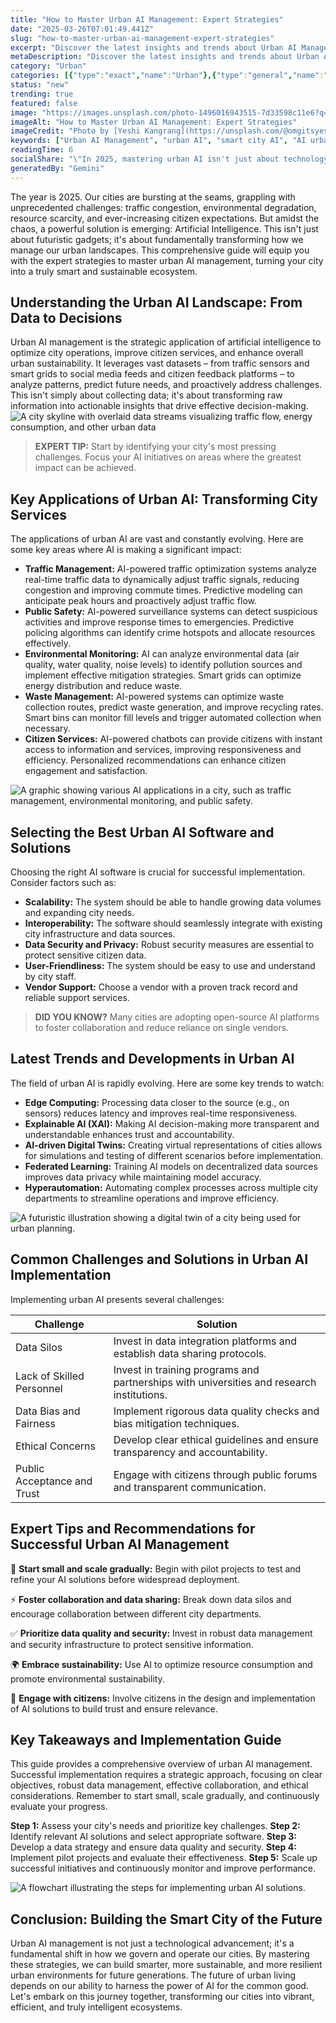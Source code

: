 ```yaml
---
title: "How to Master Urban AI Management: Expert Strategies"
date: "2025-03-26T07:01:49.441Z"
slug: "how-to-master-urban-ai-management-expert-strategies"
excerpt: "Discover the latest insights and trends about Urban AI Management. This comprehensive guide covers everything you need to know about Urban AI Management in 2025."
metaDescription: "Discover the latest insights and trends about Urban AI Management. This comprehensive guide covers everything you need to know about Urban AI Management in..."
category: "Urban"
categories: [{"type":"exact","name":"Urban"},{"type":"general","name":"Data Science"},{"type":"medium","name":"Machine Learning"},{"type":"specific","name":"Predictive Modeling"},{"type":"niche","name":"Traffic Flow Optimization"}]
status: "new"
trending: true
featured: false
image: "https://images.unsplash.com/photo-1496016943515-7d33598c11e6?q=85&w=1200&fit=max&fm=webp&auto=compress"
imageAlt: "How to Master Urban AI Management: Expert Strategies"
imageCredit: "Photo by [Yeshi Kangrang](https://unsplash.com/@omgitsyeshi) on Unsplash"
keywords: ["Urban AI Management", "urban AI", "smart city AI", "AI urban planning", "AI city management solutions", "urban AI applications", "best urban AI software", "AI for smart cities", "improve city services with AI", "urban AI challenges"]
readingTime: 6
socialShare: "\"In 2025, mastering urban AI isn't just about technology; it's about fundamentally reshaping how we govern and improve the lives of our citizens.\""
generatedBy: "Gemini"
---
```




The year is 2025.  Our cities are bursting at the seams, grappling with unprecedented challenges: traffic congestion, environmental degradation, resource scarcity, and ever-increasing citizen expectations.  But amidst the chaos, a powerful solution is emerging: Artificial Intelligence.  This isn't just about futuristic gadgets; it's about fundamentally transforming how we manage our urban landscapes.  This comprehensive guide will equip you with the expert strategies to master urban AI management, turning your city into a truly smart and sustainable ecosystem.

## Understanding the Urban AI Landscape: From Data to Decisions

Urban AI management is the strategic application of artificial intelligence to optimize city operations, improve citizen services, and enhance overall urban sustainability. It leverages vast datasets – from traffic sensors and smart grids to social media feeds and citizen feedback platforms – to analyze patterns, predict future needs, and proactively address challenges.  This isn't simply about collecting data; it's about transforming raw information into actionable insights that drive effective decision-making. ![A city skyline with overlaid data streams visualizing traffic flow, energy consumption, and other urban data](https://images.unsplash.com/photo-1498036882173-b41c28a8ba34?q=85&w=1200&fit=max&fm=webp&auto=compress)

> **EXPERT TIP:**  Start by identifying your city's most pressing challenges.  Focus your AI initiatives on areas where the greatest impact can be achieved.

## Key Applications of Urban AI: Transforming City Services

The applications of urban AI are vast and constantly evolving.  Here are some key areas where AI is making a significant impact:

* **Traffic Management:** AI-powered traffic optimization systems analyze real-time traffic data to dynamically adjust traffic signals, reducing congestion and improving commute times.  Predictive modeling can anticipate peak hours and proactively adjust traffic flow.
* **Public Safety:** AI-powered surveillance systems can detect suspicious activities and improve response times to emergencies.  Predictive policing algorithms can identify crime hotspots and allocate resources effectively.
* **Environmental Monitoring:** AI can analyze environmental data (air quality, water quality, noise levels) to identify pollution sources and implement effective mitigation strategies.  Smart grids can optimize energy distribution and reduce waste.
* **Waste Management:** AI-powered systems can optimize waste collection routes, predict waste generation, and improve recycling rates.  Smart bins can monitor fill levels and trigger automated collection when necessary.
* **Citizen Services:** AI-powered chatbots can provide citizens with instant access to information and services, improving responsiveness and efficiency.  Personalized recommendations can enhance citizen engagement and satisfaction.

![A graphic showing various AI applications in a city, such as traffic management, environmental monitoring, and public safety.](https://images.unsplash.com/photo-1488034976201-ffbaa99cbf5c?q=85&w=1200&fit=max&fm=webp&auto=compress)

## Selecting the Best Urban AI Software and Solutions

Choosing the right AI software is crucial for successful implementation.  Consider factors such as:

* **Scalability:**  The system should be able to handle growing data volumes and expanding city needs.
* **Interoperability:**  The software should seamlessly integrate with existing city infrastructure and data sources.
* **Data Security and Privacy:**  Robust security measures are essential to protect sensitive citizen data.
* **User-Friendliness:** The system should be easy to use and understand by city staff.
* **Vendor Support:**  Choose a vendor with a proven track record and reliable support services.

> **DID YOU KNOW?**  Many cities are adopting open-source AI platforms to foster collaboration and reduce reliance on single vendors.

##  Latest Trends and Developments in Urban AI

The field of urban AI is rapidly evolving.  Here are some key trends to watch:

* **Edge Computing:** Processing data closer to the source (e.g., on sensors) reduces latency and improves real-time responsiveness.
* **Explainable AI (XAI):**  Making AI decision-making more transparent and understandable enhances trust and accountability.
* **AI-driven Digital Twins:**  Creating virtual representations of cities allows for simulations and testing of different scenarios before implementation.
* **Federated Learning:**  Training AI models on decentralized data sources improves data privacy while maintaining model accuracy.
* **Hyperautomation:** Automating complex processes across multiple city departments to streamline operations and improve efficiency.

![A futuristic illustration showing a digital twin of a city being used for urban planning.](https://images.unsplash.com/photo-1496016943515-7d33598c11e6?q=85&w=1200&fit=max&fm=webp&auto=compress)

## Common Challenges and Solutions in Urban AI Implementation

Implementing urban AI presents several challenges:

| Challenge                     | Solution                                                                     |
|-------------------------------|-----------------------------------------------------------------------------|
| Data Silos                     | Invest in data integration platforms and establish data sharing protocols.      |
| Lack of Skilled Personnel      | Invest in training programs and partnerships with universities and research institutions. |
| Data Bias and Fairness         | Implement rigorous data quality checks and bias mitigation techniques.           |
| Ethical Concerns              | Develop clear ethical guidelines and ensure transparency and accountability.     |
| Public Acceptance and Trust   | Engage with citizens through public forums and transparent communication.       |

## Expert Tips and Recommendations for Successful Urban AI Management

🔑 **Start small and scale gradually:** Begin with pilot projects to test and refine your AI solutions before widespread deployment.

⚡ **Foster collaboration and data sharing:**  Break down data silos and encourage collaboration between different city departments.

✅ **Prioritize data quality and security:**  Invest in robust data management and security infrastructure to protect sensitive information.

🌍 **Embrace sustainability:**  Use AI to optimize resource consumption and promote environmental sustainability.

🤝 **Engage with citizens:**  Involve citizens in the design and implementation of AI solutions to build trust and ensure relevance.

## Key Takeaways and Implementation Guide

This guide provides a comprehensive overview of urban AI management.  Successful implementation requires a strategic approach, focusing on clear objectives, robust data management, effective collaboration, and ethical considerations.  Remember to start small, scale gradually, and continuously evaluate your progress.

**Step 1:** Assess your city's needs and prioritize key challenges.
**Step 2:** Identify relevant AI solutions and select appropriate software.
**Step 3:** Develop a data strategy and ensure data quality and security.
**Step 4:** Implement pilot projects and evaluate their effectiveness.
**Step 5:** Scale up successful initiatives and continuously monitor and improve performance.

![A flowchart illustrating the steps for implementing urban AI solutions.](https://images.unsplash.com/photo-1487452066049-a710f7296400?q=85&w=1200&fit=max&fm=webp&auto=compress)

## Conclusion:  Building the Smart City of the Future

Urban AI management is not just a technological advancement; it's a fundamental shift in how we govern and operate our cities. By mastering these strategies, we can build smarter, more sustainable, and more resilient urban environments for future generations. The future of urban living depends on our ability to harness the power of AI for the common good.  Let's embark on this journey together, transforming our cities into vibrant, efficient, and truly intelligent ecosystems.

